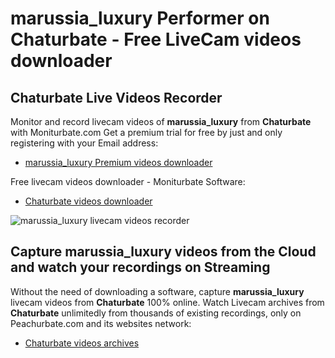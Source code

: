 # marussia_luxury Performer on Chaturbate - Free LiveCam videos downloader

## Chaturbate Live Videos Recorder

Monitor and record livecam videos of **marussia_luxury** from **Chaturbate** with Moniturbate.com
Get a premium trial for free by just and only registering with your Email address:
* [marussia_luxury Premium videos downloader](https://moniturbate.com/request-demo-licence-key.html)

Free livecam videos downloader - Moniturbate Software:
* [Chaturbate videos downloader](https://moniturbate.com/moniturbate-download-software.html)

![marussia_luxury livecam videos recorder](https://peachurnet.com/templates/moniturbate-software.png)


## Capture marussia_luxury videos from the Cloud and watch your recordings on Streaming

Without the need of downloading a software, capture **marussia_luxury** livecam videos from **Chaturbate** 100% online.
Watch Livecam archives from **Chaturbate** unlimitedly from thousands of existing recordings, only on Peachurbate.com and its websites network:
* [Chaturbate videos archives](https://peachurnet.com/)